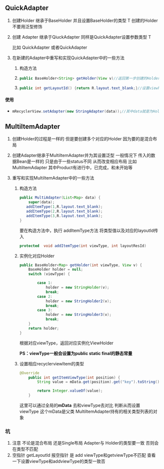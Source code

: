 ## QuickAdapter

1. 创建Holder 继承于BaseHolder<T> 并且设置BaseHolder的类型 T 创建的Holder不要用泛型修饰

2. 创建 Adapter 继承于QiuckAdapter<T> 同样是QuickAdapter设置参数类型 T

   比如 QuickAdapter<User> 或者QuickAdapter<String>

3. 在新建的Adapter中重写和实现QuickAdapter中的一些方法 

   1. 构造方法

   2. ```java
      public BaseHolder<String> getHolder(View v)//返回第一步创建的Holder
      ```

   3. ```java
      public int getLayoutId() {return R.layout.text_blank;}//设置viewholder的对应的布局文件
      ```

#### 使用

- ```java
  mRecyclerView.setAdapter(new StringAdapter(data));//其中data就是为Holder和Adapter设置的泛型T类型的List
  ```



## MultiItemAdapter

1. 创建Holder的过程是一样的 但是要创建多个对应的Holder 因为要的是混合布局

2. 创建Adapter继承于MultiItemAdapter<T>并为其设置泛型  一般情况下 传入的数据Bean是一样的 只是由于一些status不同 从而改变相应布局 比如MultiItemAdapter<Product> 其中Product有进行中，已完成，和未开始等

3. 重写和实现MultiItemAdapter中的一些方法

   1. 构造方法 

      ```java
      public MultiAdapter(List<Map> data) {
          super(data);
         addItemType(1,R.layout.text_blank);
         addItemType(2,R.layout.text_blank);
         addItemType(3,R.layout.text_blank);
      }
      ```

      要在构造方法中，执行 addItemType方法 将类型值以及对应的layoutId传入 

      ```java
      protected  void addItemType(int viewType, int layoutResId)
      ```

   2. 实例化对应Holder

      ```java
      public BaseHolder<Map> getHolder(int viewType, View v) {
          BaseHolder holder = null;
          switch (viewType) {

              case 1:
                  holder = new StringHolder(v);
                  break;
              case 2:
                  holder = new StringHolder2(v);
                  break;
              case 3:
                  holder = new StringHolder3(v);
                  break;
          }
          return holder;
      }
      ```

      根据对应viewType，返回对应实例化ViewHolder

      **PS：viewType一般会设置为public static final的静态常量**

   3. 设置相应recyclerviewItem的类型

      ```java
      @Override
          public int getItemViewType(int position) {
              String value = mData.get(position).get("key").toString();

              return Integer.valueOf(value);
          }
      ```

      这里可以通过全局的**mData** 去和viewType去对比 判断从而设置viewType 这个mData是父类 MultiItemAdapter持有的相关类型列表的对象

### 坑

1. 注意 不论是混合布局 还是Single布局 Adapter与 Holder的类型<T>要一致 否则会在类型不匹配
2. 空指针 getLayoutId 报空指针 是 add viewType和getviewType不匹配  查看一下设置viewType和addviewType的类型一致否

